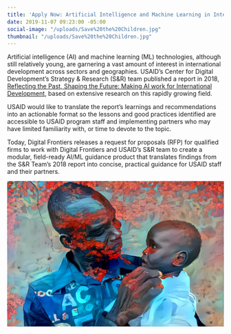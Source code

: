 ```yaml
---
title: 'Apply Now: Artificial Intelligence and Machine Learning in International Development'
date: 2019-11-07 09:23:00 -05:00
social-image: "/uploads/Save%20the%20Children.jpg"
thumbnail: "/uploads/Save%20the%20Children.jpg"
---
```


Artificial intelligence (AI) and machine learning (ML) technologies, although still relatively young, are garnering a vast amount of interest in international development across sectors and geographies. USAID’s Center for Digital Development’s Strategy & Research (S&R) team published a report in 2018, [Reflecting the Past, Shaping the Future: Making AI work for International Development](https://www.usaid.gov/digital-development/machine-learning/AI-ML-in-development), based on extensive research on this rapidly growing field.

USAID would like to translate the report’s learnings and recommendations into an actionable format so the lessons and good practices identified are accessible to USAID program staff and implementing partners who may have limited familiarity with, or time to devote to the topic.

Today, Digital Frontiers releases a request for proposals (RFP) for qualified firms to work with Digital Frontiers and USAID’s S&R team to create a modular, field-ready AI/ML guidance product that translates findings from the S&R Team’s 2018 report into concise, practical guidance for USAID staff and their partners.

![Save the Children.jpg](/uploads/Save%20the%20Children.jpg)

